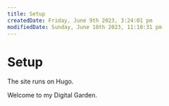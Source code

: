 ```yaml
---
title: Setup
createdDate: Friday, June 9th 2023, 3:24:01 pm
modifiedDate: Sunday, June 18th 2023, 11:10:31 pm
---
```


# Setup

The site runs on Hugo.

Welcome to my Digital Garden.
